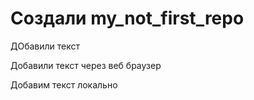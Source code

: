 ﻿# Создали my_not_first_repo

ДОбавили текст

Добавили текст через веб браузер

Добавим текст локально